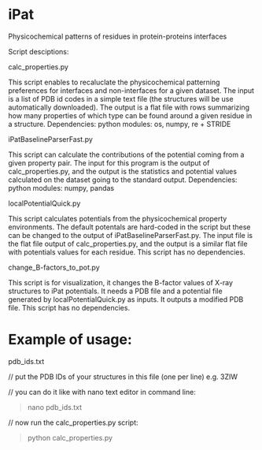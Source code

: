 # iPat
Physicochemical patterns of residues in protein-proteins interfaces


Script desciptions:

calc_properties.py

This script enables to recaluclate the physicochemical patterning preferences for interfaces and non-interfaces for a given dataset. The input is a list of PDB id codes in a simple text file (the structures will be use automatically downloaded). The output is a flat file with rows summarizing how many properties of which type can be found around a given residue in a structure.
Dependencies: python modules: os, numpy, re + STRIDE


iPatBaselineParserFast.py

This script can calculate the contributions of the potential coming from a given property pair. The input for this program is the output of calc_properties.py, and the output is the statistics and potential values calculated on the dataset going to the standard output.
Dependencies: python modules: numpy, pandas


localPotentialQuick.py

This script calculates potentials from the physicochemical property environments. The default potentals are hard-coded in the script but these can be changed to the output of iPatBaselineParserFast.py. The input file is the flat file output of calc_properties.py, and the output is a similar flat file with potentials values for each residue.
This script has no dependencies.


change_B-factors_to_pot.py

This script is for visualization, it changes the B-factor values of X-ray structures to iPat potentials. It needs a PDB file and a potential file generated by localPotentialQuick.py as inputs. It outputs a modified PDB file.
This script has no dependencies.


# Example of usage:

pdb_ids.txt

// put the PDB IDs of your structures in this file (one per line) e.g. 3ZIW

// you can do it like with nano text editor in command line:

> nano pdb_ids.txt

// now run the calc_properties.py script:

> python calc_properties.py

